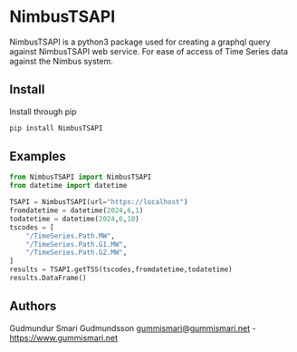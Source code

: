 
# NimbusTSAPI

NimbusTSAPI is a python3 package used for creating a graphql query against NimbusTSAPI web service.
For ease of access of Time Series data against the Nimbus system.



## Install
Install through pip

~~~bash
pip install NimbusTSAPI
~~~

## Examples

~~~python
from NimbusTSAPI import NimbusTSAPI
from datetime import datetime

TSAPI = NimbusTSAPI(url="https://localhost")
fromdatetime = datetime(2024,6,1)
todatetime = datetime(2024,6,10)
tscodes = [
    "/TimeSeries.Path.MW",
    "/TimeSeries.Path.G1.MW",
    "/TimeSeries.Path.G2.MW",
]
results = TSAPI.getTSS(tscodes,fromdatetime,todatetime)
results.DataFrame()
~~~

## Authors

Gudmundur Smari Gudmundsson [gummismari@gummismari.net](mailto:gummismari@gummismari.net) -  <https://www.gummismari.net>
